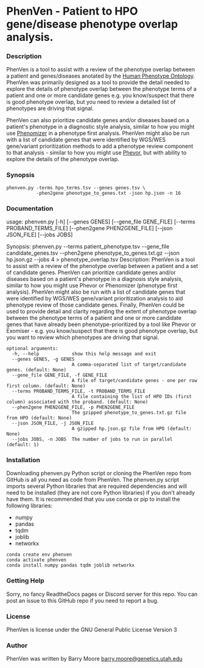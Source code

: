 # PhenVen - Patient to HPO gene/disease phenotype overlap analysis.

### Description

PhenVen is a tool to assist with a review of the phenotype overlap
between a patient and genes/diseases anotated by the [Human Phenotype Ontology](https://hpo.jax.org/app/).  PhenVen was primarily 
designed as a tool to provide the detail needed to explore the details of phenotype 
overlap between the phenotype terms of a patient and one or more 
candidate genes e.g. you know/suspect that there is good phenotype overlap, but you
need to review a detailed list of phenotypes are driving that signal.

PhenVen can also 
prioritize candidate genes and/or diseases based on a patient's
phenotype in a diagnostic style analysis, similar to how you might use
[Phenomizer](https://pubmed.ncbi.nlm.nih.gov/19800049/) in a phenotype first
analysis.  PhenVen might also be run with a list of candidate genes 
that were identified by WGS/WES gene/variant prioritization methods 
to add a phenotype review component to that analysis - similar to how you 
might use [Phevor](https://pubmed.ncbi.nlm.nih.gov/24702956/), but with ability to explore the details of the phenotype overlap.

### Synopsis

```
phenven.py -terms hpo_terms.tsv --genes genes.tsv \
           -phen2gene phenotype_to_genes.txt -json hp.json -n 16
```

### Documentation

usage: phenven.py [-h] [--genes GENES] [--gene_file GENE_FILE] [--terms PROBAND_TERMS_FILE] [--phen2gene PHEN2GENE_FILE] [--json JSON_FILE] [--jobs JOBS]

Synopsis: phenven.py --terms patient_phenotype.tsv --gene_file candidate_genes.tsv --phen2gene phenotype_to_genes.txt.gz --json hp.json.gz --jobs 4 >
phenotype_overlap.tsv Description: PhenVen is a tool to assist with a review of the phenotype overlap between a patient and a set of candidate genes.
PhenVen can prioritize candidate genes and/or diseases based on a patient's phenotype in a diagnosis style analysis, similar to how you might use Phevor
or Phenomizer (phenotype first analysis). PhenVen might also be run with a list of candidate genes that were identified by WGS/WES gene/variant
prioritization analysis to aid phenotype review of those candidate genes. Finally, PhenVen could be used to provide detail and clarity regarding the
extent of phenotype overlap between the phenotype terms of a patient and one or more candidate genes that have already been phenotype-prioritized by a
tool like Phevor or Exomiser - e.g. you know/suspect that there is good phenotype overlap, but you want to review which phenotypes are driving that
signal.

```
optional arguments:
  -h, --help            show this help message and exit
  --genes GENES, -g GENES
                        A comma-separated list of target/candidate genes. (default: None)
  --gene_file GENE_FILE, -f GENE_FILE
                        A file of target/candidate genes - one per row first column. (default: None)
  --terms PROBAND_TERMS_FILE, -t PROBAND_TERMS_FILE
                        A file containing the list of HPO IDs (first column) associated with the proband. (default: None)
  --phen2gene PHEN2GENE_FILE, -p PHEN2GENE_FILE
                        The gzipped phenotype_to_genes.txt.gz file from HPO (default: None)
  --json JSON_FILE, -j JSON_FILE
                        A gzipped hp.json.gz file from HPO (default: None)
  --jobs JOBS, -n JOBS  The number of jobs to run in parallel (default: 1)
```

### Installation

Downloading phenven.py Python script or cloning the PhenVen repo from GitHub is all you need as code from PhenVen.  The phenven.py script imports several Python libraries that are required dependencies and will need to be installed (they are not core Python libraries) if you don't already have them.  It is recommended that you use conda or pip to install the following libraries:

* numpy
* pandas
* tqdm
* joblib
* networkx

```
conda create env phenven
conda activate phenven
conda install numpy pandas tqdm joblib networkx
```

### Getting Help

Sorry, no fancy ReadtheDocs pages or Discord server for this repo.  You can post an issue to this GitHub repo if you need to report a bug.

### License

PhenVen is license under the GNU General Public License Version 3

### Author

PhenVen was written by Barry Moore barry.moore@genetics.utah.edu
